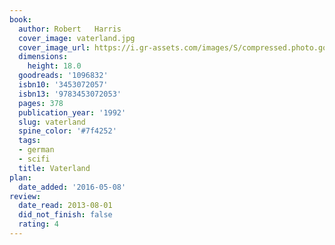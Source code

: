 ```yaml
---
book:
  author: Robert   Harris
  cover_image: vaterland.jpg
  cover_image_url: https://i.gr-assets.com/images/S/compressed.photo.goodreads.com/books/1401970108l/1096832._SX98_.jpg
  dimensions:
    height: 18.0
  goodreads: '1096832'
  isbn10: '3453072057'
  isbn13: '9783453072053'
  pages: 378
  publication_year: '1992'
  slug: vaterland
  spine_color: '#7f4252'
  tags:
  - german
  - scifi
  title: Vaterland
plan:
  date_added: '2016-05-08'
review:
  date_read: 2013-08-01
  did_not_finish: false
  rating: 4
---
```


